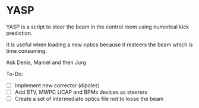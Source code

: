 # YASP

YASP is a script to steer the beam in the control room using numerical kick prediction.

It is useful when loading a new optics because it resteers the beam which is time consuming.

Ask Denis, Marcel and then Jurg


To-Do:
* [ ] Implement new corrector (dipoles)
* [ ] Add BTV, MWPC UCAP and BPMs devices as steerers
* [ ] Create a set of intermediate optics file not to loose the beam
